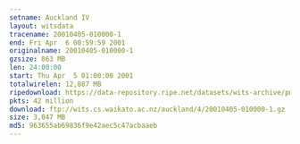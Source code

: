 ```yaml
---
setname: Auckland IV
layout: witsdata
tracename: 20010405-010000-1
end: Fri Apr  6 00:59:59 2001
originalname: 20010405-010000-1
gzsize: 863 MB
len: 24:00:00
start: Thu Apr  5 01:00:00 2001
totalwirelen: 12,887 MB
ripedownload: https://data-repository.ripe.net/datasets/wits-archive/pma/long/auck/4//20010405-010000-1.gz
pkts: 42 million
download: ftp://wits.cs.waikato.ac.nz/auckland/4/20010405-010000-1.gz
size: 3,047 MB
md5: 963655ab69836f9e42aec5c47acbaaeb
---
```

